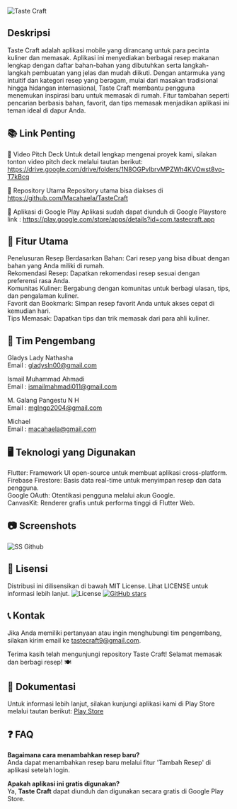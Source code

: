 ![Taste Craft](https://github.com/user-attachments/assets/f6e561b1-cd67-4573-98de-41650e59bd07)
<!-- Ganti dengan URL gambar banner Anda -->

## Deskripsi
Taste Craft adalah aplikasi mobile yang dirancang untuk para pecinta kuliner dan memasak. Aplikasi ini menyediakan berbagai resep makanan lengkap dengan daftar bahan-bahan yang dibutuhkan serta langkah-langkah pembuatan yang jelas dan mudah diikuti. Dengan antarmuka yang intuitif dan kategori resep yang beragam, mulai dari masakan tradisional hingga hidangan internasional, Taste Craft membantu pengguna menemukan inspirasi baru untuk memasak di rumah. Fitur tambahan seperti pencarian berbasis bahan, favorit, dan tips memasak menjadikan aplikasi ini teman ideal di dapur Anda.


## 📚 Link Penting
🎥 Video Pitch Deck
Untuk detail lengkap mengenai proyek kami, silakan tonton video pitch deck melalui tautan berikut: https://drive.google.com/drive/folders/1N8OGPvIbrvMPZWh4KVOwst8vq-T7kBcq


📂 Repository Utama
Repository utama bisa diakses di  https://github.com/Macahaela/TasteCraft


📱 Aplikasi di Google Play
Aplikasi sudah dapat diunduh di Google Playstore link : https://play.google.com/store/apps/details?id=com.tastecraft.app 



## 🚀 Fitur Utama
Penelusuran Resep Berdasarkan Bahan: Cari resep yang bisa dibuat dengan bahan yang Anda miliki di rumah.  
Rekomendasi Resep: Dapatkan rekomendasi resep sesuai dengan preferensi rasa Anda.  
Komunitas Kuliner: Bergabung dengan komunitas untuk berbagi ulasan, tips, dan pengalaman kuliner.  
Favorit dan Bookmark: Simpan resep favorit Anda untuk akses cepat di kemudian hari.  
Tips Memasak: Dapatkan tips dan trik memasak dari para ahli kuliner.  
  
  

## 👥 Tim Pengembang
Gladys Lady Nathasha  
Email : gladysln00@gmail.com  

Ismail Muhammad Ahmadi  
Email : ismailmahmadi011@gmail.com 
 
M. Galang Pangestu N H  
Email : mglngp2004@gmail.com  

Michael  
Email : macahaela@gmail.com  


## 🖥️ Teknologi yang Digunakan
Flutter: Framework UI open-source untuk membuat aplikasi cross-platform.  
Firebase Firestore: Basis data real-time untuk menyimpan resep dan data pengguna.  
Google OAuth: Otentikasi pengguna melalui akun Google.  
CanvasKit: Renderer grafis untuk performa tinggi di Flutter Web.  
  
  

## 📷 Screenshots
![SS Github](https://github.com/user-attachments/assets/8d020207-9f92-4f15-9206-200cd7174a76)



## 🧾 Lisensi
Distribusi ini dilisensikan di bawah MIT License. Lihat LICENSE untuk informasi lebih lanjut.
![License](https://img.shields.io/badge/license-MIT-blue.svg)
[![GitHub stars](https://img.shields.io/github/stars/Macahaela/TasteCraft.svg?style=social&label=Star)](https://github.com/Macahaela/TasteCraft/stargazers)




## 📞 Kontak
Jika Anda memiliki pertanyaan atau ingin menghubungi tim pengembang, silakan kirim email ke tastecraft9@gmail.com.

Terima kasih telah mengunjungi repository Taste Craft! Selamat memasak dan berbagi resep! 🍽️



## 📖 Dokumentasi
Untuk informasi lebih lanjut, silakan kunjungi aplikasi kami di Play Store melalui tautan berikut: [Play Store](https://play.google.com/store/apps/details?id=com.tastecraft.app)



## ❓ FAQ
**Bagaimana cara menambahkan resep baru?**  
Anda dapat menambahkan resep baru melalui fitur 'Tambah Resep' di aplikasi setelah login.
  
**Apakah aplikasi ini gratis digunakan?**  
Ya, **Taste Craft** dapat diunduh dan digunakan secara gratis di Google Play Store.
